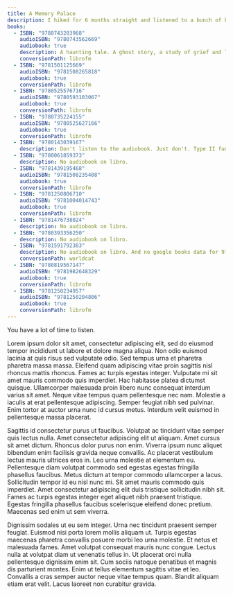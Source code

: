 ```yaml
---
title: A Memory Palace
description: I hiked for 6 months straight and listened to a bunch of books. Here are the ones that stuck.
books:
  - ISBN: "9780743203968"
    audioISBN: "9780743562669"
    audiobook: true 
    description: A haunting tale. A ghost story, a study of grief and loneliness, a deep dive into the artistic process. An artist lives in a lonely rented house and encounters "a strange, ageless man with unxcanny knowledge of her own life." Short. "She practices what she calls “bodywork,” a series of exercises, stretches, and expressive postures she has devised to maintain fitness for her performances. She chops firewood. She stares for hours at footage from a webcam overlooking a road in Finland." Storytelling. Obscurity. Mystery. Mastery. https://www.youtube.com/watch?v=hraFAwRWIgY "Is she hallucinating? DeLillo is not concerned with the psychology behind this; a mysterious man Lauren loved is gone, and the world must fill his absence."
    conversionPath: librofm
  - ISBN: "9781501125669"
    audioISBN: "9781508265818"
    audiobook: true
    conversionPath: librofm
  - ISBN: "9780525576716"
    audioISBN: "9780593103067"
    audiobook: true
    conversionPath: librofm
  - ISBN: "9780735224155"
    audioISBN: "9780525627166"
    audiobook: true
    conversionPath: librofm
  - ISBN: "9780143039167"
    description: Don't listen to the audiobook. Just don't. Type II fun fun for me. Borders on type III. https://www.rei.com/blog/climb/fun-scale [Interesting Piece](https://www.vox.com/culture/2020/5/7/21250016/kristin-lavransdatter-novel-sigrid-undset).
  - ISBN: "9780061859373"
    description: No audiobook on libro.
  - ISBN: "9781439195468"
    audioISBN: "9781508235408"
    audiobook: true
    conversionPath: librofm
  - ISBN: "9781250806710"
    audioISBN: "9781004014743"
    audiobook: true
    conversionPath: librofm
  - ISBN: "9781476738024"
    description: No audiobook on libro.
  - ISBN: "9780393356250"
    description: No audiobook on libro.
  - ISBN: "9781591792383"
    description: No audiobook on libro. And no google books data for 9781591792383!
    conversionPath: worldcat
  - ISBN: "9780819567147"
    audioISBN: "9781982648329"
    audiobook: true
    conversionPath: librofm
  - ISBN: "9781250234957"
    audioISBN: "9781250204806"
    audiobook: true
    conversionPath: librofm
---
```

<p class="has-dropcap">You have a lot of time to listen. </p>

Lorem ipsum dolor sit amet, consectetur adipiscing elit, sed do eiusmod tempor incididunt ut labore et dolore magna aliqua. Non odio euismod lacinia at quis risus sed vulputate odio. Sed tempus urna et pharetra pharetra massa massa. Eleifend quam adipiscing vitae proin sagittis nisl rhoncus mattis rhoncus. Fames ac turpis egestas integer. Vulputate mi sit amet mauris commodo quis imperdiet. Hac habitasse platea dictumst quisque. Ullamcorper malesuada proin libero nunc consequat interdum varius sit amet. Neque vitae tempus quam pellentesque nec nam. Molestie a iaculis at erat pellentesque adipiscing. Semper feugiat nibh sed pulvinar. Enim tortor at auctor urna nunc id cursus metus. Interdum velit euismod in pellentesque massa placerat.

Sagittis id consectetur purus ut faucibus. Volutpat ac tincidunt vitae semper quis lectus nulla. Amet consectetur adipiscing elit ut aliquam. Amet cursus sit amet dictum. Rhoncus dolor purus non enim. Viverra ipsum nunc aliquet bibendum enim facilisis gravida neque convallis. Ac placerat vestibulum lectus mauris ultrices eros in. Leo urna molestie at elementum eu. Pellentesque diam volutpat commodo sed egestas egestas fringilla phasellus faucibus. Metus dictum at tempor commodo ullamcorper a lacus. Sollicitudin tempor id eu nisl nunc mi. Sit amet mauris commodo quis imperdiet. Amet consectetur adipiscing elit duis tristique sollicitudin nibh sit. Fames ac turpis egestas integer eget aliquet nibh praesent tristique. Egestas fringilla phasellus faucibus scelerisque eleifend donec pretium. Maecenas sed enim ut sem viverra.

Dignissim sodales ut eu sem integer. Urna nec tincidunt praesent semper feugiat. Euismod nisi porta lorem mollis aliquam ut. Turpis egestas maecenas pharetra convallis posuere morbi leo urna molestie. Et netus et malesuada fames. Amet volutpat consequat mauris nunc congue. Lectus nulla at volutpat diam ut venenatis tellus in. Ut placerat orci nulla pellentesque dignissim enim sit. Cum sociis natoque penatibus et magnis dis parturient montes. Enim ut tellus elementum sagittis vitae et leo. Convallis a cras semper auctor neque vitae tempus quam. Blandit aliquam etiam erat velit. Lacus laoreet non curabitur gravida.